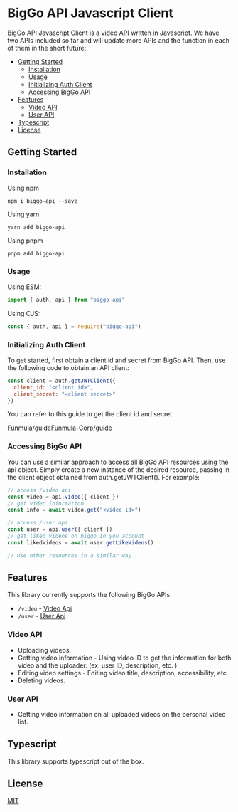 # BigGo API Javascript Client

BigGo API Javascript Client is a video API written in Javascript. We have two APIs included so far and will update more APIs and the function in each of them in the short future:

- [Getting Started](#getting-started)
  - [Installation](#installation)
  - [Usage](#usage)
  - [Initializing Auth Client](#initializing-auth-client)
  - [Accessing BigGo API](#accessing-biggo-api)
- [Features](#features)
  - [Video API](#video-api)
  - [User API](#user-api)
- [Typescript](#typescript)
- [License](#license)

## Getting Started

### Installation

Using npm

```shell
npm i biggo-api --save
```

Using yarn

```shell
yarn add biggo-api
```

Using pnpm

```shell
pnpm add biggo-api
```

### Usage

Using ESM:

```js
import { auth, api } from "biggo-api"
```

Using CJS:

```js
const { auth, api } = require("biggo-api")
```

### Initializing Auth Client

To get started, first obtain a client id and secret from BigGo API. Then, use the following code to obtain an API client:

```js
const client = auth.getJWTClient({
  client_id: "<client id>",
  client_secret: "<client secret>"
})
```

You can refer to this guide to get the client id and secret

[Funmula/guideFunmula-Corp/guide](https://github.com/Funmula-Corp/guide)

### Accessing BigGo API

You can use a similar approach to access all BigGo API resources using the api object. Simply create a new instance of the desired resource, passing in the client object obtained from auth.getJWTClient(). For example:

```js
// access /video api
const video = api.video({ client })
// get video information
const info = await video.get("<video id>")

// access /user api
const user = api.user({ client })
// get liked videos on biggo in you account
const likedVideos = await user.getLikeVideos()

// Use other resources in a similar way...
```

## Features

This library currently supports the following BigGo APIs:

- `/video` - [Video Api](./packages/api-core/lib/api/video#readme)
- `/user` - [User Api](./packages/api-core/lib/api/user#readme)

### Video API

- Uploading videos.
- Getting video information - Using video ID to get the information for both video and the uploader. (ex: user ID, description, etc. )
- Editing video settings - Editing video title, description, accessibility, etc.
- Deleting videos.

### User API

- Getting video information on all uploaded videos on the personal video list.

## Typescript

This library supports typescript out of the box.

## License

[MIT](./LICENSE)
